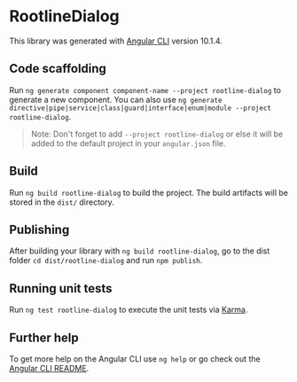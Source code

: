 # RootlineDialog

This library was generated with [Angular CLI](https://github.com/angular/angular-cli) version 10.1.4.

## Code scaffolding

Run `ng generate component component-name --project rootline-dialog` to generate a new component. You can also use `ng generate directive|pipe|service|class|guard|interface|enum|module --project rootline-dialog`.
> Note: Don't forget to add `--project rootline-dialog` or else it will be added to the default project in your `angular.json` file. 

## Build

Run `ng build rootline-dialog` to build the project. The build artifacts will be stored in the `dist/` directory.

## Publishing

After building your library with `ng build rootline-dialog`, go to the dist folder `cd dist/rootline-dialog` and run `npm publish`.

## Running unit tests

Run `ng test rootline-dialog` to execute the unit tests via [Karma](https://karma-runner.github.io).

## Further help

To get more help on the Angular CLI use `ng help` or go check out the [Angular CLI README](https://github.com/angular/angular-cli/blob/master/README.md).
